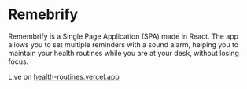 # Remebrify

Remembrify is a Single Page Application (SPA) made in React. The app allows you to set multiple reminders with a sound alarm, helping you to maintain your health routines while you are at your desk, without losing focus.

Live on [health-routines.vercel.app](https://health-routines.vercel.app/)
